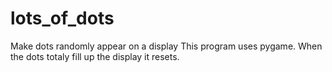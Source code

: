 # lots_of_dots
Make dots randomly appear on a display
This program uses pygame.
When the dots totaly fill up the display
it resets.
